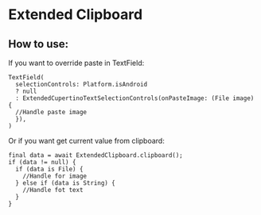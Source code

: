 # Extended Clipboard
## How to use:
If you want to override paste in TextField:

    TextField(
      selectionControls: Platform.isAndroid
      ? null
      : ExtendedCupertinoTextSelectionControls(onPasteImage: (File image) {
      //Handle paste image
      }),
    )
Or if you want get current value from clipboard:

    final data = await ExtendedClipboard.clipboard();
    if (data != null) {
      if (data is File) {
        //Handle for image
      } else if (data is String) {
        //Handle fot text
      }
    }

